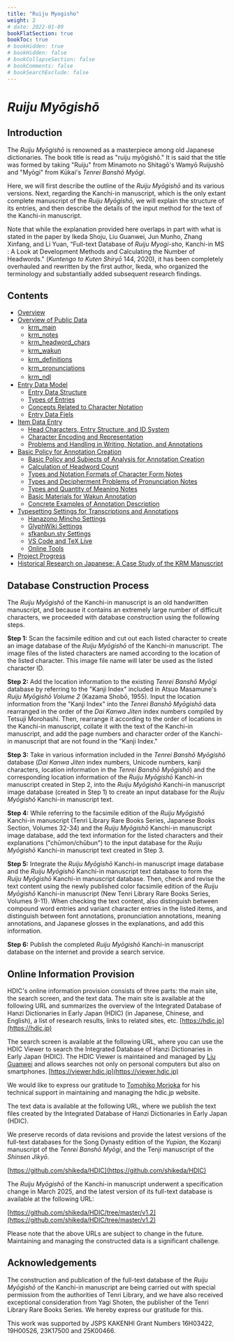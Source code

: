 ```yaml
---
title: "Ruiju Myogisho"
weight: 2
# date: 2022-01-09
bookFlatSection: true
bookToc: true
# bookHidden: true
# bookHidden: false
# bookCollapseSection: false
# bookComments: false
# bookSearchExclude: false
---
```


#  *Ruiju Myōgishō*

## Introduction

The *Ruiju Myōgishō* is renowned as a masterpiece among old Japanese dictionaries. The book title is read as "ruiju myōgishō." It is said that the title was formed by taking "Ruiju" from Minamoto no Shitagō's Wamyō Ruijushō and "Myōgi" from Kūkai's *Tenrei Banshō Myōgi*.


Here, we will first describe the outline of the *Ruiju Myōgishō* and its various versions. Next, regarding the Kanchi-in manuscript, which is the only extant complete manuscript of the *Ruiju Myōgishō*, we will explain the structure of its entries, and then describe the details of the input method for the text of the Kanchi-in manuscript.


Note that while the explanation provided here overlaps in part with what is stated in the paper by Ikeda Shoju, Liu Guanwei, Jun Munho, Zhang Xinfang, and Li Yuan, “Full-text Database of *Ruiju Myogi-sho*, Kanchi-in MS : A Look at Development Methods and Calculating the Number of Headwords." (*Kuntengo to Kuten Shiryō* 144, 2020), it has been completely overhauled and rewritten by the first author, Ikeda, who organized the terminology and substantially added subsequent research findings.



## Contents

- [Overview](/docs/krm/01-introduction/01-01-introduction.en/)
- [Overview of Public Data](/docs/krm/02-data-overview/)
    - [krm_main](/docs/krm/02-data-overview/02-01-main/)
    - [krm_notes](/docs/krm/02-data-overview/02-02-notes/)
    - [krm_headword_chars](/docs/krm/02-data-overview/02-03-headword_chars/)
    - [krm_wakun](/docs/krm/02-data-overview/02-04-wakun/)　
    - [krm_definitions](/docs/krm/02-data-overview/02-05-definitions/)　
    - [krm_pronunciations](/docs/krm/02-data-overview/02-06-pronunciations/)　
    - [krm_ndl](/docs/krm/02-data-overview/02-07-ndl/)　
- [Entry Data Model](/docs/krm/03-entry-data-model/)
    - [Entry Data Structure](/docs/krm/03-entry-data-model/03-01-data-structure/)
    - [Types of Entries](/docs/krm/03-entry-data-model/03-02-types-of-entries/)
    - [Concepts Related to Character Notation](/docs/krm/03-entry-data-model/03-03-concepts-char/)
    - [Entry Data Fiels](/docs/krm/03-entry-data-model/03-04-data-example/)
- [Item Data Entry](/docs/krm/entry-input/)
    - [Head Characters, Entry Structure, and ID System](/docs/krm/entry-input/1-id/)
    - [Character Encoding and Representation](/docs/krm/entry-input/2-char/)
    - [Problems and Handling in Writing, Notation, and Annotations](/docs/krm/entry-input/3-handling/)
- [Basic Policy for Annotation Creation](/docs/krm/05-annotation-policy/)
    - [Basic Policy and Subjects of Analysis for Annotation Creation](/docs/krm/05-annotation-policy/05-01-basic-policy/)
    - [Calculation of Headword Count](/docs/krm/05-annotation-policy/05-02-headword-count/)
    - [Types and Notation Formats of Character Form Notes](/docs/krm/05-annotation-policy/05-03-jitaichu-formats/)
    - [Types and Decipherment Problems of Pronunciation Notes](/docs/krm/05-annotation-policy/05-04-onchu-problems/)
    - [Types and Quantity of Meaning Notes](/docs/krm/05-annotation-policy/05-05-gichu-quantity/)
    - [Basic Materials for Wakun Annotation](/docs/krm/05-annotation-policy/05-06-wakun-materials/)
    - [Concrete Examples of Annotation Description](/docs/krm/05-annotation-policy/05-07-annotation-examples/)
- [Typesetting Settings for Transcriptions and Annotations](/docs/krm/06-typesetting/)
    - [Hanazono Mincho Settings](/docs/krm/06-typesetting/06-01-hanazono-mincho/)
    - [GlyphWiki Settings](/docs/krm/06-typesetting/06-02-glyphwiki/)
    - [sfkanbun.sty Settings](/docs/krm/06-typesetting/06-03-sfkanbun-sty/)
    - [VS Code and TeX Live](/docs/krm/06-typesetting/06-04-vscode-texlive/)
    - [Online Tools](/docs/krm/06-typesetting/06-05-online-tools/)
- [Project Progress](/docs/krm/07-progress/)
- [Historical Research on Japanese: A Case Study of the KRM Manuscript](/docs/krm/08-case-studies/)

## Database Construction Process

The *Ruiju Myōgishō* of the Kanchi-in manuscript is an old handwritten manuscript, and because it contains an extremely large number of difficult characters, we proceeded with database construction using the following steps.

**Step 1:** Scan the facsimile edition and cut out each listed character to create an image database of the *Ruiju Myōgishō* of the Kanchi-in manuscript. The image files of the listed characters are named according to the location of the listed character. This image file name will later be used as the listed character ID.


**Step 2:** Add the location information to the existing *Tenrei Banshō Myōgi* database by referring to the "Kanji Index" included in Atsuo Masamune's *Ruiju Myōgishō Volume 2* (Kazama Shobō, 1955). Input the location information from the "Kanji Index" into the *Tenrei Banshō Myōgishō* data rearranged in the order of the *Dai Kanwa Jiten* index numbers compiled by Tetsuji Morohashi. Then, rearrange it according to the order of locations in the Kanchi-in manuscript, collate it with the text of the Kanchi-in manuscript, and add the page numbers and character order of the Kanchi-in manuscript that are not found in the "Kanji Index."

**Step 3:** Take in various information included in the *Tenrei Banshō Myōgishō* database (*Dai Kanwa Jiten* index numbers, Unicode numbers, kanji characters, location information in the *Tenrei Banshō Myōgishō*) and the corresponding location information of the *Ruiju Myōgishō* Kanchi-in manuscript created in Step 2, into the *Ruiju Myōgishō* Kanchi-in manuscript image database (created in Step 1) to create an input database for the *Ruiju Myōgishō* Kanchi-in manuscript text.

**Step 4:** While referring to the facsimile edition of the *Ruiju Myōgishō* Kanchi-in manuscript (Tenri Library Rare Books Series, Japanese Books Section, Volumes 32-34) and the *Ruiju Myōgishō* Kanchi-in manuscript image database, add the text information for the listed characters and their explanations ("chūmon/chūbun") to the input database for the *Ruiju Myōgishō* Kanchi-in manuscript text created in Step 3.

**Step 5:** Integrate the *Ruiju Myōgishō* Kanchi-in manuscript image database and the *Ruiju Myōgishō* Kanchi-in manuscript text database to form the *Ruiju Myōgishō* Kanchi-in manuscript database. Then, check and revise the text content using the newly published color facsimile edition of the *Ruiju Myōgishō* Kanchi-in manuscript (New Tenri Library Rare Books Series, Volumes 9-11). When checking the text content, also distinguish between compound word entries and variant character entries in the listed items, and distinguish between font annotations, pronunciation annotations, meaning annotations, and Japanese glosses in the explanations, and add this information.

**Step 6:** Publish the completed *Ruiju Myōgishō* Kanchi-in manuscript database on the internet and provide a search service.


## Online Information Provision

HDIC's online information provision consists of three parts: the main site, the search screen, and the text data. The main site is available at the following URL and summarizes the overview of the Integrated Database of Hanzi Dictionaries in Early Japan (HDIC) (in Japanese, Chinese, and English), a list of research results, links to related sites, etc.
[https://hdic.jp](https://hdic.jp)

The search screen is available at the following URL, where you can use the HDIC Viewer to search the Integrated Database of Hanzi Dictionaries in Early Japan (HDIC). The HDIC Viewer is maintained and managed by [Liu Guanwei](https://researchmap.jp/liuguanwei?lang=en) and allows searches not only on personal computers but also on smartphones.
[https://viewer.hdic.jp](https://viewer.hdic.jp)

We would like to express our gratitude to [Tomohiko Morioka](https://researchmap.jp/morioka-tomohiko?lang=en) for his technical support in maintaining and managing the hdic.jp website.

The text data is available at the following URL, where we publish the text files created by the Integrated Database of Hanzi Dictionaries in Early Japan (HDIC). 

We preserve records of data revisions and provide the latest versions of the full-text databases for the Song Dynasty edition of the *Yupian*, the Kozanji manuscript of the *Tenrei Banshō Myōgi*, and the Tenji manuscript of the *Shinsen Jikyō*.

[https://github.com/shikeda/HDIC](https://github.com/shikeda/HDIC)


The *Ruiju Myōgishō* of the Kanchi-in manuscript underwent a specification change in March 2025, and the latest version of its full-text database is available at the following URL:

[https://github.com/shikeda/HDIC/tree/master/v1.2](https://github.com/shikeda/HDIC/tree/master/v1.2)

Please note that the above URLs are subject to change in the future.
Maintaining and managing the constructed data is a significant challenge.

## Acknowledgements

The construction and publication of the full-text database of the *Ruiju Myōgishō* of the Kanchi-in manuscript are being carried out with special permission from the authorities of Tenri Library, and we have also received exceptional consideration from Yagi Shoten, the publisher of the Tenri Library Rare Books Series. We hereby express our gratitude for this.

This work was supported by JSPS KAKENHI Grant Numbers 16H03422, 19H00526, 23K17500 and 25K00466.
